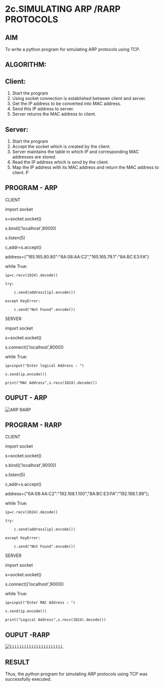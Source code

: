 # 2c.SIMULATING ARP /RARP PROTOCOLS
## AIM
To write a python program for simulating ARP protocols using TCP.
## ALGORITHM:
## Client:
1. Start the program
2. Using socket connection is established between client and server.
3. Get the IP address to be converted into MAC address.
4. Send this IP address to server.
5. Server returns the MAC address to client.
## Server:
1. Start the program
2. Accept the socket which is created by the client.
3. Server maintains the table in which IP and corresponding MAC addresses are
stored.
4. Read the IP address which is send by the client.
5. Map the IP address with its MAC address and return the MAC address to client.
P
## PROGRAM - ARP

CLIENT

import socket

s=socket.socket()

s.bind(('localhost',8000))

s.listen(5)

c,addr=s.accept()

address={"165.165.80.80":"6A:08:AA:C2","165.165.79.1":"8A:BC:E3:FA"}

while True:
    
    ip=c.recv(1024).decode()
    
    try:
       
        c.send(address[ip].encode())
   
    except KeyError:
        
        c.send("Not Found".encode())

SERVER

import socket

s=socket.socket()

s.connect(('localhost',8000))

while True:
    
    ip=input("Enter logical Address : ")
    
    s.send(ip.encode())
    
    print("MAC Address",s.recv(1024).decode())

## OUPUT - ARP

![ARP RARP](https://github.com/maha712/2c.ARP_RARP_PROTOCOLS/assets/121156360/8e12896f-d45e-497a-83ed-5bcffa5731b5)

## PROGRAM - RARP

CLIENT

import socket

s=socket.socket()

s.bind(('localhost',9000))

s.listen(5)

c,addr=s.accept()

address={"6A:08:AA:C2":"192.168.1.100","8A:BC:E3:FA":"192.168.1.99"};

while True:
   
    ip=c.recv(1024).decode()
   
    try:
       
        c.send(address[ip].encode())
   
    except KeyError:
       
        c.send("Not Found".encode())

SERVER

import socket

s=socket.socket()

s.connect(('localhost',9000))

while True:
   
    ip=input("Enter MAC Address : ")
    
    s.send(ip.encode())
    
    print("Logical Address",s.recv(1024).decode())

## OUPUT -RARP

![LLLLLLLLLLLLLLLLLLLLLL](https://github.com/maha712/2c.ARP_RARP_PROTOCOLS/assets/121156360/0b953659-c5e3-4880-a316-f32396e9b605)


## RESULT
Thus, the python program for simulating ARP protocols using TCP was successfully 
executed.
